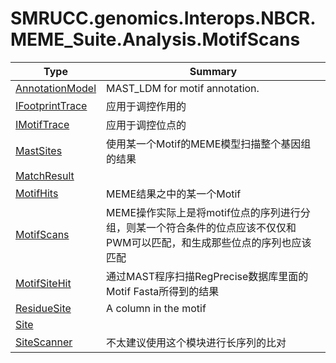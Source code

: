 ﻿
# SMRUCC.genomics.Interops.NBCR.MEME_Suite.Analysis.MotifScans

|Type|Summary|
|----|-------|
|[AnnotationModel](./AnnotationModel.md)|MAST_LDM for motif annotation.|
|[IFootprintTrace](./IFootprintTrace.md)|应用于调控作用的|
|[IMotifTrace](./IMotifTrace.md)|应用于调控位点的|
|[MastSites](./MastSites.md)|使用某一个Motif的MEME模型扫描整个基因组的结果|
|[MatchResult](./MatchResult.md)||
|[MotifHits](./MotifHits.md)|MEME结果之中的某一个Motif|
|[MotifScans](./MotifScans.md)|MEME操作实际上是将motif位点的序列进行分组，则某一个符合条件的位点应该不仅仅和PWM可以匹配，和生成那些位点的序列也应该匹配|
|[MotifSiteHit](./MotifSiteHit.md)|通过MAST程序扫描RegPrecise数据库里面的Motif Fasta所得到的结果|
|[ResidueSite](./ResidueSite.md)|A column in the motif|
|[Site](./Site.md)||
|[SiteScanner](./SiteScanner.md)|不太建议使用这个模块进行长序列的比对|

